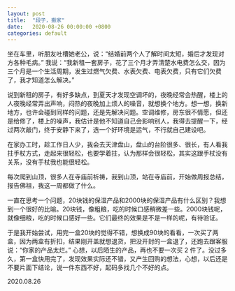```yaml
---
layout: post
title:  "段子，搬家"
date:   2020-08-26 00:00:00 +0800
categories: default
---
```


坐在车里，听朋友吐槽她老公，说：“结婚前两个人了解时间太短，婚后才发现对方各种毛病。” 我说：“我新租一套房子，花了三个月才弄清楚水电费怎么交，因为三个月是一个生活周期，发生过燃气欠费、水表欠费、电表欠费，只有它们欠费了，我才知道怎么解决。”

说到新租的房子，有好多缺点，到夏天才发现空调坏的，夜晚经常会热醒，楼上的人夜晚经常弄出声响，闷热的夜晚加上烦人的噪音，就想换个地方。想一想，换新地方，也许会碰到同样的问题，还是先解决问题。空调维修，房东很不情愿，但还是给修了，楼上的噪声，我估计是他不知道自己会影响别人，我得去提醒一下，经过两次敲门，终于安静下来了，选一个好环境是运气，不行就自己建设吧。

在家办工时，趁工作日人少，我会去天津盘山，盘山的台阶很多、很长，有人看我拄手杖方式，走起来很轻松，也要学着拄，认为那样会很轻松，其实这跟手杖没有关系，没有手杖我也能很轻松。

每次爬到山顶，很多人在寺庙前祈祷，我到山顶，站在寺庙前，开始做周报总结，报告佛祖，我这一周都做了什么。

一直在思考一个问题，20块钱的保湿产品和2000块的保湿产品有什么区别？我想到一个很好的比喻。20块钱，像粗粮，吃的时候口感稍微差一些。2000块钱呢，就像细粮，吃的时候口感好一些。它们最终的效果是不是一样的呢，有待验证。

于是我开始尝试，用完一盒20块的觉得不错，想换成90块的看看，一次买了两盒，因为两盒有折扣，结果刚开盖就想退货，把没开封的一盒退了，还跑去跟客服说：“你家的产品太烂。” 心想，以后陌生的产品，再也不要一次买 2 件了。没过多久，第一盒快用完了，发现效果实际还不错，又产生回购的想法，心想，以后还是不要片面下结论，说一件东西不好，起码多找几个不好的点。

2020.08.26

